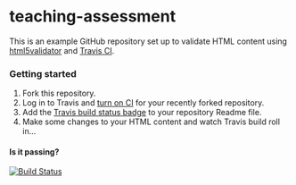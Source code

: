 teaching-assessment
===================

This is an example GitHub repository set up to validate HTML content using [html5validator](https://pypi.python.org/pypi/html5validator) and [Travis CI](https://travis-ci.org/).

### Getting started

1. Fork this repository.
2. Log in to Travis and [turn on CI](http://docs.travis-ci.com/user/getting-started/#Step-two%3A-Activate-GitHub-Webhook) for your recently forked repository.
3. Add the [Travis build status badge](http://docs.travis-ci.com/user/status-images/) to your repository Readme file.
4. Make some changes to your HTML content and watch Travis build roll in...


#### Is it passing?
[![Build Status](https://travis-ci.org/arfonsmith/teaching-assessment.svg?branch=master)](https://travis-ci.org/arfonsmith/teaching-assessment)
